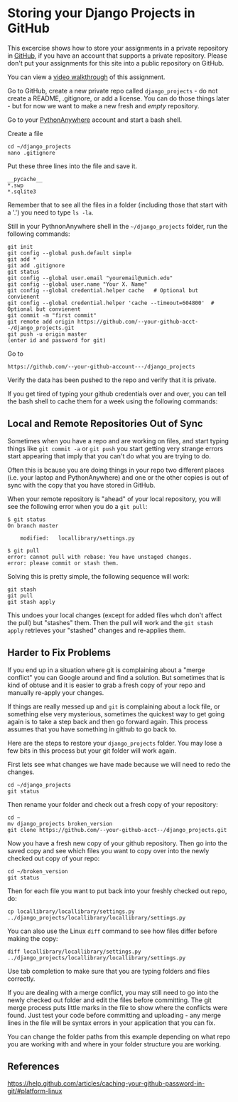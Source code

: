 Storing your Django Projects in GitHub
======================================

This excercise shows how to store your assignments in a private repository in 
<a href="https://www.github.com" target="_blank">GitHub</a>, 
if you have an account that supports a private repository.  Please don't put your
assignments for this site into a public repository on GitHub.

You can view a
<a href="https://www.youtube.com/watch?v=9FJwue2Eqao&list=PLlRFEj9H3Oj5e-EH0t3kXrcdygrL9-u-Z&index=2" target="_blank">video walkthrough</a> of this assignment.

Go to GitHub, create a new private repo called `django_projects` - do not create
a README, .gitignore, or add a license.  You can do those things later - but for now
we want to make a new fresh and *empty* repository.

Go to your 
<a href="https://www.pythonanywhere.com" target="_blank">PythonAnywhere</a> 
account and start a bash shell.

Create a file

    cd ~/django_projects
    nano .gitignore

Put these three lines into the file and save it.

    __pycache__
    *.swp
    *.sqlite3

Remember that to see all the files in a folder (including those that start with a '.')
you need to type `ls -la`.

Still in your PythnonAnywhere shell in the `~/django_projects` folder, run
the following commands:

    git init
    git config --global push.default simple
    git add *
    git add .gitignore
    git status
    git config --global user.email "youremail@umich.edu"
    git config --global user.name "Your X. Name"
    git config --global credential.helper cache   # Optional but convienent
    git config --global credential.helper 'cache --timeout=604800'  # Optional but convienent
    git commit -m "first commit" 
    git remote add origin https://github.com/--your-github-acct--/django_projects.git
    git push -u origin master
    (enter id and password for git)

Go to 

    https://github.com/--your-github-account---/django_projects

Verify the data has been pushed to the repo and verify that it is private.

If you get tired of typing your github credentials over and over, you can tell
the bash shell to cache them for a week using the following commands:

Local and Remote Repositories Out of Sync
-----------------------------------------

Sometimes when you have a repo and are working on files, and start typing
things like `git commit -a` or `git push` you start getting very strange
errors start appearing that imply that you can't do what you are trying to
do.

Often this is bcause you are doing things in your repo two different
places (i.e. your laptop and PythonAnywhere) and one or the other copies is
out of sync with the copy that you have stored in GitHub.

When your remote repository is "ahead" of your local repository, you 
will see the following error when you do a `git pull`:

    $ git status
    On branch master

    	modified:   locallibrary/settings.py

    $ git pull
    error: cannot pull with rebase: You have unstaged changes.
    error: please commit or stash them.

Solving this is pretty simple, the following sequence will work:

    git stash
    git pull
    git stash apply

This undoes your local changes (except for added files whch don't 
affect the pull) but "stashes" them. 
Then the pull will work and the `git stash apply` retrieves your "stashed" 
changes and re-applies them.  

Harder to Fix Problems
----------------------

If you end up in a situation where git is complaining about a "merge conflict"
you can Google around and find a solution.  But sometimes that is 
kind of obtuse and it is easier to grab a fresh copy of your repo 
and manually re-apply your changes.

If things are really messed up and `git` is complaining about a lock file,
or something else very mysterious, sometimes the quickest 
way to get going again is to take a step back
and then go forward again.  This process assumes that you have something in 
github to go back to.  

Here are the steps to restore your `django_projects` folder.  You may 
lose a few bits in this process but your git folder will work again.

First lets see what changes we have made because we will need to redo
the changes.

    cd ~/django_projects
    git status

Then rename your folder and check out a fresh copy of your repository:

    cd ~
    mv django_projects broken_version
    git clone https://github.com/--your-github-acct--/django_projects.git

Now you have a fresh new copy of your github repository.  Then go into
the saved copy and see which files you want to copy over into the newly
checked out copy of your repo:

    cd ~/broken_version
    git status

Then for each file you want to put back into your freshly checked out repo, do:

    cp locallibrary/locallibrary/settings.py ../django_projects/locallibrary/locallibrary/settings.py

You can also use the Linux `diff` command to see how files differ before making
the copy:

    diff locallibrary/locallibrary/settings.py ../django_projects/locallibrary/locallibrary/settings.py

Use tab completion to make sure that you are typing folders and files 
correctly.

If you are dealing with a merge conflict, you may still need to go into the
newly checked out folder and edit the files before committing.  The git
merge process puts little marks in the file to show where the conflicts
were found.  Just test your code before committing and uploading - any merge
lines in the file will be syntax errors in your application that you can
fix.

You can change the folder paths from this example depending on 
what repo you are working with and where in your folder structure 
you are working.

References
----------

https://help.github.com/articles/caching-your-github-password-in-git/#platform-linux



